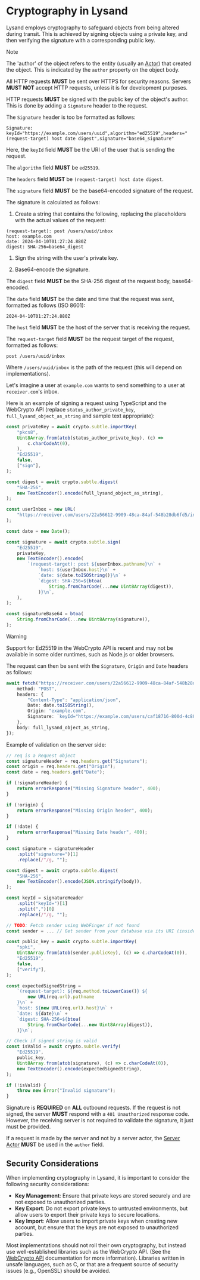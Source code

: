 # Cryptography in Lysand

Lysand employs cryptography to safeguard objects from being altered during transit. This is achieved by signing objects using a private key, and then verifying the signature with a corresponding public key.

> [!NOTE]
> The 'author' of the object refers to the entity (usually an [Actor](../objects/actors)) that created the object. This is indicated by the `author` property on the object body.

All HTTP requests **MUST** be sent over HTTPS for security reasons. Servers **MUST NOT** accept HTTP requests, unless it is for development purposes.

HTTP requests **MUST** be signed with the public key of the object's author. This is done by adding a `Signature` header to the request.

The `Signature` header is too be formatted as follows:
```
Signature: keyId="https://example.com/users/uuid",algorithm="ed25519",headers="(request-target) host date digest",signature="base64_signature"
```

Here, the `keyId` field **MUST** be the URI of the user that is sending the request.

The `algorithm` field **MUST** be `ed25519`.

The `headers` field **MUST** be `(request-target) host date digest`.

The `signature` field **MUST** be the base64-encoded signature of the request.

The signature is calculated as follows:

1. Create a string that contains the following, replacing the placeholders with the actual values of the request:
```
(request-target): post /users/uuid/inbox
host: example.com
date: 2024-04-10T01:27:24.880Z
digest: SHA-256=base64_digest
```

1. Sign the string with the user's private key.

2. Base64-encode the signature.

The `digest` field **MUST** be the SHA-256 digest of the request body, base64-encoded.

The `date` field **MUST** be the date and time that the request was sent, formatted as follows (ISO 8601):
```
2024-04-10T01:27:24.880Z
```

The `host` field **MUST** be the host of the server that is receiving the request.

The `request-target` field **MUST** be the request target of the request, formatted as follows:
```
post /users/uuid/inbox
```

Where `/users/uuid/inbox` is the path of the request (this will depend on implementations).

Let's imagine a user at `example.com` wants to send something to a user at `receiver.com`'s inbox.

Here is an example of signing a request using TypeScript and the WebCrypto API (replace `status_author_private_key`, `full_lysand_object_as_string` and sample text appropriate):

```typescript
const privateKey = await crypto.subtle.importKey(
	"pkcs8",
	Uint8Array.from(atob(status_author_private_key), (c) =>
		c.charCodeAt(0),
	),
	"Ed25519",
	false,
	["sign"],
);

const digest = await crypto.subtle.digest(
	"SHA-256",
	new TextEncoder().encode(full_lysand_object_as_string),
);

const userInbox = new URL(
	"https://receiver.com/users/22a56612-9909-48ca-84af-548b28db6fd5/inbox"
);

const date = new Date();

const signature = await crypto.subtle.sign(
	"Ed25519",
	privateKey,
	new TextEncoder().encode(
		`(request-target): post ${userInbox.pathname}\n` +
			`host: ${userInbox.host}\n` +
			`date: ${date.toISOString()}\n` +
			`digest: SHA-256=${btoa(
				String.fromCharCode(...new Uint8Array(digest)),
			)}\n`,
	),
);

const signatureBase64 = btoa(
	String.fromCharCode(...new Uint8Array(signature)),
);
```

> [!WARNING]
> Support for Ed25519 in the WebCrypto API is recent and may not be available in some older runtimes, such as Node.js or older browsers.

The request can then be sent with the `Signature`, `Origin` and `Date` headers as follows:
```ts
await fetch("https://receiver.com/users/22a56612-9909-48ca-84af-548b28db6fd5/inbox", {
    method: "POST",
    headers: {
        "Content-Type": "application/json",
        Date: date.toISOString(),
        Origin: "example.com",
        Signature: `keyId="https://example.com/users/caf18716-800d-4c88-843d-4947ab39ca0f",algorithm="ed25519",headers="(request-target) host date digest",signature="${signatureBase64}"`,
    },
    body: full_lysand_object_as_string,
});
```

Example of validation on the server side:

```typescript
// req is a Request object
const signatureHeader = req.headers.get("Signature");
const origin = req.headers.get("Origin");
const date = req.headers.get("Date");

if (!signatureHeader) {
	return errorResponse("Missing Signature header", 400);
}

if (!origin) {
	return errorResponse("Missing Origin header", 400);
}

if (!date) {
	return errorResponse("Missing Date header", 400);
}

const signature = signatureHeader
	.split("signature=")[1]
	.replace(/"/g, "");

const digest = await crypto.subtle.digest(
	"SHA-256",
	new TextEncoder().encode(JSON.stringify(body)),
);

const keyId = signatureHeader
	.split("keyId=")[1]
	.split(",")[0]
	.replace(/"/g, "");

// TODO: Fetch sender using WebFinger if not found
const sender = ... // Get sender from your database via its URI (inside the keyId variable)

const public_key = await crypto.subtle.importKey(
	"spki",
	Uint8Array.from(atob(sender.publicKey), (c) => c.charCodeAt(0)),
	"Ed25519",
	false,
	["verify"],
);

const expectedSignedString =
	`(request-target): ${req.method.toLowerCase()} ${
		new URL(req.url).pathname
	}\n` +
	`host: ${new URL(req.url).host}\n` +
	`date: ${date}\n` +
	`digest: SHA-256=${btoa(
		String.fromCharCode(...new Uint8Array(digest)),
	)}\n`;

// Check if signed string is valid
const isValid = await crypto.subtle.verify(
	"Ed25519",
	public_key,
	Uint8Array.from(atob(signature), (c) => c.charCodeAt(0)),
	new TextEncoder().encode(expectedSignedString),
);

if (!isValid) {
    throw new Error("Invalid signature");
}
```

Signature is **REQUIRED** on **ALL** outbound requests. If the request is not signed, the server **MUST** respond with a `401 Unauthorized` response code. However, the receiving server is not required to validate the signature, it just must be provided.

If a request is made by the server and not by a server actor, the [Server Actor](/federation/server-actor) **MUST** be used in the `author` field.

## Security Considerations

When implementing cryptography in Lysand, it is important to consider the following security considerations:
- **Key Management**: Ensure that private keys are stored securely and are not exposed to unauthorized parties.
- **Key Export**: Do not export private keys to untrusted environments, but allow users to export their private keys to secure locations.
- **Key Import**: Allow users to import private keys when creating new account, but ensure that the keys are not exposed to unauthorized parties.

Most implementations should not roll their own cryptography, but instead use well-established libraries such as the WebCrypto API. (See the [WebCrypto API](https://developer.mozilla.org/en-US/docs/Web/API/Web_Crypto_API) documentation for more information). Libraries written in unsafe languages, such as C, or that are a frequent source of security issues (e.g., OpenSSL) should be avoided.
